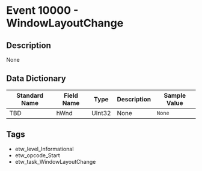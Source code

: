 # Event 10000 - WindowLayoutChange

## Description
None

## Data Dictionary
|Standard Name|Field Name|Type|Description|Sample Value|
|---|---|---|---|---|
|TBD|hWnd|UInt32|None|`None`|

## Tags
* etw_level_Informational
* etw_opcode_Start
* etw_task_WindowLayoutChange